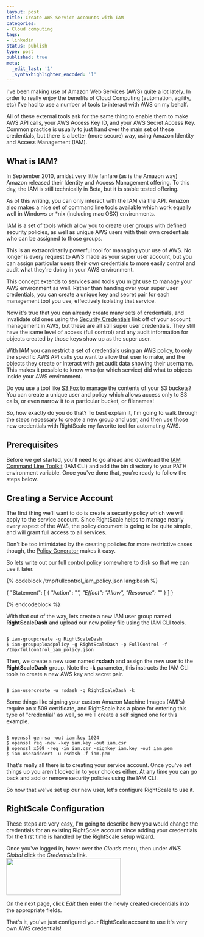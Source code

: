 ```yaml
---
layout: post
title: Create AWS Service Accounts with IAM
categories:
- Cloud computing
tags:
- linkedin
status: publish
type: post
published: true
meta:
  _edit_last: '1'
  _syntaxhighlighter_encoded: '1'
---
```

I've been making use of Amazon Web Services (AWS) quite a lot lately.  In order to really enjoy the benefits of Cloud Computing (automation, agility, etc) I've had to use a number of tools to interact with AWS on my behalf.

All of these external tools ask for the same thing to enable them to make AWS API calls, your AWS Access Key ID, and your AWS Secret Access Key.  Common practice is usually to just hand over the main set of these credentials, but there is a better (more secure) way, using Amazon Identity and Access Management (IAM).
<!--more-->

<h2>What is IAM?</h2>
In September 2010, amidst very little fanfare (as is the Amazon way) Amazon released their Identity and Access Management offering.  To this day, the IAM is still technically in Beta, but it is stable tested offering.

As of this writing, you can only interact with the IAM via the API.  Amazon also makes a nice set of command line tools available which work equally well in Windows or *nix (including mac OSX) environments.

IAM is a set of tools which allow you to create user groups with defined security policies, as well as unique AWS users with their own credentials who can be assigned to those groups.

This is an extraordinarily powerful tool for managing your use of AWS.  No longer is every request to AWS made as your super user account, but you can assign particular users their own credentials to more easily control and audit what they're doing in your AWS environment.

This concept extends to services and tools you might use to manage your AWS environment as well.  Rather than handing over your super user credentials, you can create a unique key and secret pair for each management tool you use, effectively isolating that service.

Now it's true that you can already create many sets of credentials, and invalidate old ones using the <a href="http://aws-portal.amazon.com/gp/aws/developer/account/index.html?action=access-key">Security Credentials</a> link off of your account management in AWS, but these are all still super user credentials.  They still have the same level of access (full control) and any audit information for objects created by those keys show up as the super user.

With IAM you can restrict a set of credentials using an <a href="http://awspolicygen.s3.amazonaws.com/policygen.html">AWS policy</a>, to only the specific AWS API calls you want to allow that user to make, and the objects they create or interact with get audit data showing their username.  This makes it possible to know who (or which service) did what to objects inside your AWS environment.

Do you use a tool like <a href="https://addons.mozilla.org/en-US/firefox/addon/amazon-s3-organizers3fox/">S3 Fox</a> to manage the contents of your S3 buckets?  You can create a unique user and policy which allows access only to S3 calls, or even narrow it to a particular bucket, or filenames!

So, how exactly do you do that?  To best explain it, I'm going to walk through the steps necessary to create a new group and user, and then use those new credentials with RightScale my favorite tool for automating AWS.

<h2>Prerequisites</h2>
Before we get started, you'll need to go ahead and download the <a href="http://aws.amazon.com/developertools/AWS-Identity-and-Access-Management/4143">IAM Command Line Toolkit</a> (IAM CLI) and add the bin directory to your PATH environment variable.  Once you've done that, you're ready to follow the steps below.

<h2>Creating a Service Account</h2>
The first thing we'll want to do is create a security policy which we will apply to the service account.  Since RightScale helps to manage nearly every aspect of the AWS, the policy document is going to be quite simple, and will grant full access to all services.

Don't be too intimidated by the creating policies for more restrictive cases though, the <a href="http://awspolicygen.s3.amazonaws.com/policygen.html">Policy Generator</a> makes it easy.

So lets write out our full control policy somewhere to disk so that we can use it later.

{% codeblock /tmp/fullcontrol_iam_policy.json lang:bash %}

{
  "Statement": [
    {
      "Action": "*",
      "Effect": "Allow",
      "Resource": "*"
    }
  ]
}

{% endcodeblock %}


With that out of the way, lets create a new IAM user group named <strong>RightScaleDash</strong> and upload our new policy file using the IAM CLI tools.
```

$ iam-groupcreate -g RightScaleDash
$ iam-groupuploadpolicy -g RightScaleDash -p FullControl -f /tmp/fullcontrol_iam_policy.json

```


Then, we create a new user named <strong>rsdash</strong> and assign the new user to the <strong>RightScaleDash</strong> group.  Note the <strong>-k</strong> parameter, this instructs the IAM CLI tools to create a new AWS key and secret pair.
```

$ iam-usercreate -u rsdash -g RightScaleDash -k

```


Some things like signing your custom Amazon Machine Images (AMI's) require an x.509 certificate, and RightScale has a place for entering this type of "credential" as well, so we'll create a self signed one for this example.
```

$ openssl genrsa -out iam.key 1024
$ openssl req -new -key iam.key -out iam.csr
$ openssl x509 -req -in iam.csr -signkey iam.key -out iam.pem
$ iam-useraddcert -u rsdash -f iam.pem

```


That's really all there is to creating your service account.  Once you've set things up you aren't locked in to your choices either.  At any time you can go back and add or remove security policies using the IAM CLI.

So now that we've set up our new user, let's configure RightScale to use it.

<h2>RightScale Configuration</h2>
These steps are very easy, I'm going to describe how you would change the credentials for an existing RightScale account since adding your credentials for the first time is handled by the RightScale setup wizard.

Once you've logged in, hover over the <em>Clouds</em> menu, then under <em>AWS Global</em> click the <em>Credentials</em> link.
<a href="http://www.nslms.com/wp-content/Screen-shot-2011-03-21-at-3.21.13-PM.png"><img src="http://www.nslms.com/wp-content/Screen-shot-2011-03-21-at-3.21.13-PM-300x97.png" alt="" title="Screen shot 2011-03-21 at 3.21.13 PM" width="300" height="97" class="size-medium wp-image-1168" /></a>

On the next page, click <em>Edit</em> then enter the newly created credentials into the appropriate fields.

That's it, you've just configured your RightScale account to use it's very own AWS credentials!
